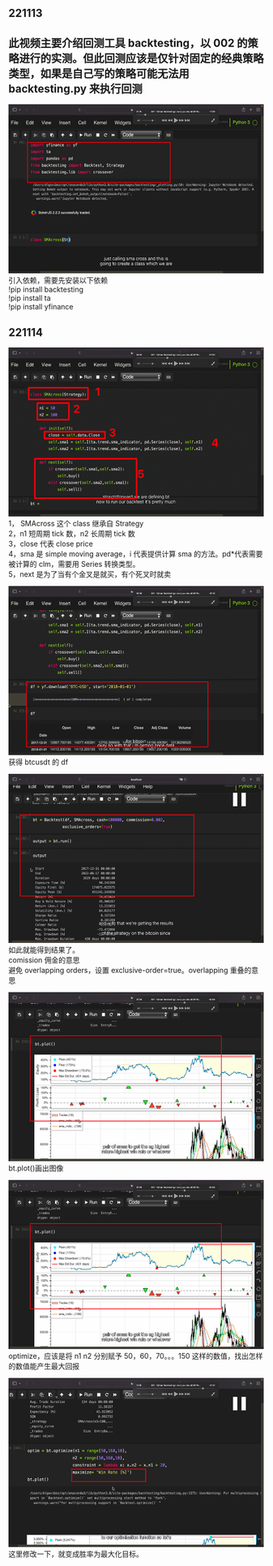 ## 221113

## 此视频主要介绍回测工具 backtesting，以 002 的策略进行的实测。但此回测应该是仅针对固定的经典策略类型，如果是自己写的策略可能无法用 backtesting.py 来执行回测

<img src='./img/2022-11-13-15-24-11.png' height=333px></img>  
引入依赖，需要先安装以下依赖  
!pip install backtesting  
!pip install ta  
!pip install yfinance

## 221114

<img src='./img/2022-11-14-14-58-06.png' height=333px></img>  
1， SMAcross 这个 class 继承自 Strategy  
2，n1 短周期 tick 数，n2 长周期 tick 数  
3，close 代表 close price  
4，sma 是 simple moving average，i 代表提供计算 sma 的方法。pd\*代表需要被计算的 clm，需要用 Series 转换类型。  
5，next 是为了当有个金叉是就买，有个死叉时就卖

<img src='./img/2022-11-14-15-10-01.png' height=333px></img>  
获得 btcusdt 的 df

<img src='./img/2022-11-14-15-17-29.png' height=333px></img>  
如此就能得到结果了。  
comission 佣金的意思  
避免 overlapping orders，设置 exclusive-order=true。overlapping 重叠的意思

<img src='./img/2022-11-14-15-21-45.png' height=333px></img>  
bt.plot()画出图像

<img src='./img/2022-11-14-15-31-19.png' height=333px></img>  
optimize，应该是将 n1 n2 分别赋予 50，60，70。。。150 这样的数值，找出怎样的数值能产生最大回报

<img src='./img/2022-11-14-15-34-05.png' height=333px></img>  
这里修改一下，就变成胜率为最大化目标。
